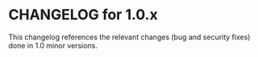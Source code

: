 CHANGELOG for 1.0.x
===================

This changelog references the relevant changes (bug and security fixes) done in 1.0 minor versions.